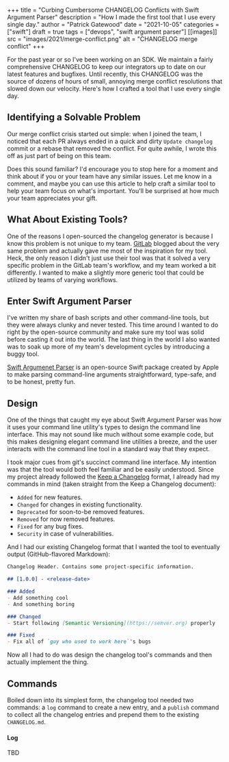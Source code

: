 +++
title = "Curbing Cumbersome CHANGELOG Conflicts with Swift Argument Parser"
description = "How I made the first tool that I use every single day."
author = "Patrick Gatewood"
date = "2021-10-05"
categories = ["swift"]
draft = true
tags = ["devops", "swift argument parser"]
[[images]]
  src = "images/2021/merge-conflict.png"
  alt = "CHANGELOG merge conflict"
+++

For the past year or so I've been working on an SDK. We maintain a fairly comprehensive CHANGELOG to keep our integrators up to date on our latest features and bugfixes. Until recently, this CHANGELOG was the source of dozens of hours of small, annoying merge conflict resolutions that slowed down our velocity. Here's how I crafted a tool that I use every single day.

## Identifying a Solvable Problem
Our merge conflict crisis started out simple: when I joined the team, I noticed that each PR always ended in a quick and dirty `Update changelog` commit or a rebase that removed the conflict. For quite awhile, I wrote this off as just part of being on this team.

Does this sound familiar? I'd encourage you to stop here for a moment and think about if you or your team have any similar issues. Let me know in a comment, and maybe you can use this article to help craft a similar tool to help your team focus on what's important. You'll be surprised at how much your team appreciates your gift.

## What About Existing Tools?
One of the reasons I open-sourced the changelog generator is because I know this problem is not unique to my team. [GitLab](https://about.gitlab.com/blog/2018/07/03/solving-gitlabs-changelog-conflict-crisis/) blogged about the very same problem and actually gave me most of the inspiration for my tool. Heck, the only reason I didn't just use their tool was that it solved a very specific problem in the GitLab team's workflow, and my team worked a bit differently. I wanted to make a slightly more generic tool that could be utilized by teams of varying workflows. 

## Enter Swift Argument Parser
I've written my share of bash scripts and other command-line tools, but they were always clunky and never tested. This time around I wanted to do right by the open-source community and make sure my tool was solid before casting it out into the world. The last thing in the world I also wanted was to soak up more of my team's development cycles by introducing a buggy tool.

[Swift Argumenet Parser](https://swift.org/blog/argument-parser/) is an open-source Swift package created by Apple to make parsing command-line arguments straightforward, type-safe, and to be honest, pretty fun.

## Design
One of the things that caught my eye about Swift Argument Parser was how it uses your command line utility's types to design the command line interface. This may not sound like much without some example code, but this makes designing elegant command line utilities a breeze, and the user interacts with the command line tool in a standard way that they expect. 

I took major cues from git's succinct command line interface. My intention was that the tool would both feel familiar and be easily understood. Since my project already followed the [Keep a Changelog](https://keepachangelog.com/en/1.0.0/) format, I already had my commands in mind (taken straight from the Keep a Changelog document): 

- `Added` for new features.
- `Changed` for changes in existing functionality.
- `Deprecated` for soon-to-be removed features.
- `Removed` for now removed features.
- `Fixed` for any bug fixes.
- `Security` in case of vulnerabilities.

And I had our existing Changelog format that I wanted the tool to eventually output (GitHub-flavored Markdown): 

```md 
Changelog Header. Contains some project-specific information.

## [1.0.0] - <release-date>

### Added
- Add something cool
- And something boring

### Changed
- Start following [Semantic Versioning](https://semver.org) properly 

### Fixed
- Fix all of `guy who used to work here`'s bugs
```
Now all I had to do was design the changelog tool's commands and then actually implement the thing. 

## Commands
Boiled down into its simplest form, the changelog tool needed two commands: a `log` command to create a new entry, and a `publish` command to collect all the changelog entries and prepend them to the existing `CHANGELOG.md`. 

#### Log 
TBD